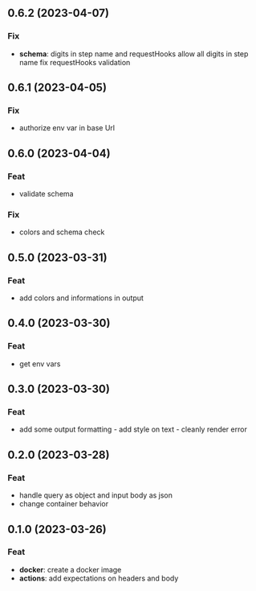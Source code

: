 ## 0.6.2 (2023-04-07)

### Fix

- **schema**: digits in step name and requestHooks allow all digits in step name fix requestHooks validation

## 0.6.1 (2023-04-05)

### Fix

- authorize env var in base Url

## 0.6.0 (2023-04-04)

### Feat

- validate schema

### Fix

- colors and schema check

## 0.5.0 (2023-03-31)

### Feat

- add colors and informations in output

## 0.4.0 (2023-03-30)

### Feat

- get env vars

## 0.3.0 (2023-03-30)

### Feat

- add some output formatting - add style on text - cleanly render error

## 0.2.0 (2023-03-28)

### Feat

- handle query as object and input body as json
- change container behavior

## 0.1.0 (2023-03-26)

### Feat

- **docker**: create a docker image
- **actions**: add expectations on headers and body
